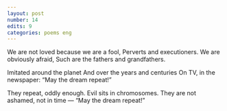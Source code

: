 ```yaml
---
layout: post
number: 14
edits: 9
categories: poems eng
---
```


We are not loved because we are a fool,
Perverts and executioners.
We are obviously afraid, 
Such are the fathers and grandfathers.

Imitated around the planet
And over the years and centuries 
On TV, in the newspaper:
“May the dream repeat!”

They repeat, oddly enough.
Evil sits in chromosomes. 
They are not ashamed, not in time —
“May the dream repeat!”
